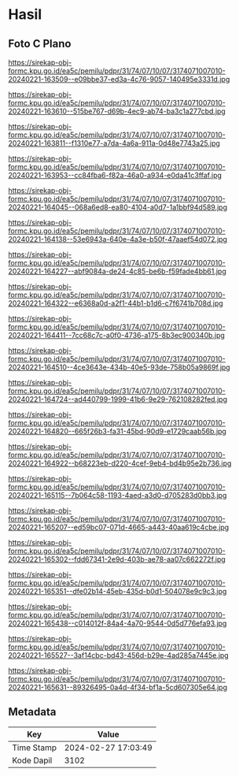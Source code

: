 # Hasil

## Foto C Plano

https://sirekap-obj-formc.kpu.go.id/ea5c/pemilu/pdpr/31/74/07/10/07/3174071007010-20240221-163509--e09bbe37-ed3a-4c76-9057-140495e3331d.jpg

https://sirekap-obj-formc.kpu.go.id/ea5c/pemilu/pdpr/31/74/07/10/07/3174071007010-20240221-163610--515be767-d69b-4ec9-ab74-ba3c1a277cbd.jpg

https://sirekap-obj-formc.kpu.go.id/ea5c/pemilu/pdpr/31/74/07/10/07/3174071007010-20240221-163811--f1310e77-a7da-4a6a-911a-0d48e7743a25.jpg

https://sirekap-obj-formc.kpu.go.id/ea5c/pemilu/pdpr/31/74/07/10/07/3174071007010-20240221-163953--cc84fba6-f82a-46a0-a934-e0da41c3ffaf.jpg

https://sirekap-obj-formc.kpu.go.id/ea5c/pemilu/pdpr/31/74/07/10/07/3174071007010-20240221-164045--068a6ed8-ea80-4104-a0d7-1a1bbf94d589.jpg

https://sirekap-obj-formc.kpu.go.id/ea5c/pemilu/pdpr/31/74/07/10/07/3174071007010-20240221-164138--53e6943a-640e-4a3e-b50f-47aaef54d072.jpg

https://sirekap-obj-formc.kpu.go.id/ea5c/pemilu/pdpr/31/74/07/10/07/3174071007010-20240221-164227--abf9084a-de24-4c85-be6b-f59fade4bb61.jpg

https://sirekap-obj-formc.kpu.go.id/ea5c/pemilu/pdpr/31/74/07/10/07/3174071007010-20240221-164322--e6368a0d-a2f1-44b1-b1d6-c7f6741b708d.jpg

https://sirekap-obj-formc.kpu.go.id/ea5c/pemilu/pdpr/31/74/07/10/07/3174071007010-20240221-164411--7cc68c7c-a0f0-4736-a175-8b3ec900340b.jpg

https://sirekap-obj-formc.kpu.go.id/ea5c/pemilu/pdpr/31/74/07/10/07/3174071007010-20240221-164510--4ce3643e-434b-40e5-93de-758b05a9869f.jpg

https://sirekap-obj-formc.kpu.go.id/ea5c/pemilu/pdpr/31/74/07/10/07/3174071007010-20240221-164724--ad440799-1999-41b6-9e29-762108282fed.jpg

https://sirekap-obj-formc.kpu.go.id/ea5c/pemilu/pdpr/31/74/07/10/07/3174071007010-20240221-164820--665f26b3-fa31-45bd-90d9-e1729caab56b.jpg

https://sirekap-obj-formc.kpu.go.id/ea5c/pemilu/pdpr/31/74/07/10/07/3174071007010-20240221-164922--b68223eb-d220-4cef-9eb4-bd4b95e2b736.jpg

https://sirekap-obj-formc.kpu.go.id/ea5c/pemilu/pdpr/31/74/07/10/07/3174071007010-20240221-165115--7b064c58-1193-4aed-a3d0-d705283d0bb3.jpg

https://sirekap-obj-formc.kpu.go.id/ea5c/pemilu/pdpr/31/74/07/10/07/3174071007010-20240221-165207--ed59bc07-071d-4665-a443-40aa619c4cbe.jpg

https://sirekap-obj-formc.kpu.go.id/ea5c/pemilu/pdpr/31/74/07/10/07/3174071007010-20240221-165302--fdd67341-2e9d-403b-ae78-aa07c662272f.jpg

https://sirekap-obj-formc.kpu.go.id/ea5c/pemilu/pdpr/31/74/07/10/07/3174071007010-20240221-165351--dfe02b14-45eb-435d-b0d1-504078e9c9c3.jpg

https://sirekap-obj-formc.kpu.go.id/ea5c/pemilu/pdpr/31/74/07/10/07/3174071007010-20240221-165438--c014012f-84a4-4a70-9544-0d5d776efa93.jpg

https://sirekap-obj-formc.kpu.go.id/ea5c/pemilu/pdpr/31/74/07/10/07/3174071007010-20240221-165527--3af14cbc-bd43-456d-b29e-4ad285a7445e.jpg

https://sirekap-obj-formc.kpu.go.id/ea5c/pemilu/pdpr/31/74/07/10/07/3174071007010-20240221-165631--89326495-0a4d-4f34-bf1a-5cd607305e64.jpg


## Metadata

| Key        | Value               |
| ---------- | ------------------- |
| Time Stamp | 2024-02-27 17:03:49 |
| Kode Dapil | 3102                |




